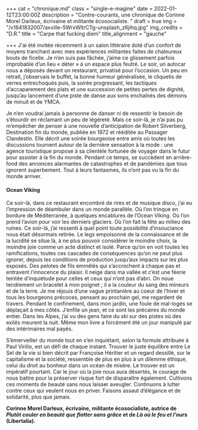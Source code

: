 +++
cat = "chronique.md"
class = "single-e-magine"
date = 2022-01-12T23:00:00Z
description = "Contre-courants, une chronique de Corinne Morel Darleux, écrivaine et militante écosocialiste. "
draft = true
img = "/v1641832007/axville-5WrxWltrCTg-unsplash_z6jihq.jpg"
img_credits = "D.R."
title = "Carpe that fucking diem"
title_alignment = "gauche"

+++
J'ai été invitée récemment à un salon littéraire doté d’un confort de moyens tranchant avec mes expériences militantes faites de chaleureux bouts de ficelle. Je n’en suis pas fâchée, j’aime ce glissement parfois improbable d’un lieu « déter » à un espace plus feutré. Le soir, un autocar nous a déposés devant un restaurant, privatisé pour l’occasion. Un peu en retrait, j’observais le buffet, la bonne humeur généralisée, le cliquetis de verres entrechoqués puis, la soirée progressant, les tactiques d’accaparement des plats et une succession de petites pertes de dignité, jusqu’au lancement d’une piste de danse aux sons enchaînés des démons de minuit et de YMCA. 

Je n’en voudrai jamais à personne de danser ni de ressentir le besoin de s’étourdir en réclamant un peu de légèreté. Mais ce soir-là, je n’ai pas pu m’empêcher de penser à une nouvelle d’anticipation de Robert Silverberg, Destination fin du monde, publiée en 1972 et rééditée au Passager Clandestin. Elle décrit une soirée bourgeoise entre amis où toutes les discussions tournent autour de la dernière sensation à la mode : une agence touristique propose à sa clientèle fortunée de voyager dans le futur pour assister à la fin du monde. Pendant ce temps, se succèdent en arrière-fond des annonces alarmantes de catastrophes et de pandémies que tous ignorent superbement. Tout à leurs fantasmes, ils n’ont pas vu la fin du monde arriver.

#### Ocean Viking

Ce soir-là, dans ce restaurant encombré de rires et de musique disco, j’ai eu l’impression de déambuler dans un monde parallèle. Où l’on trinque en bordure de Méditerranée, à quelques encablures de l’Ocean Viking. Où l’on prend l’avion pour voir les derniers glaciers. Où l’on fait la fête au milieu des ruines. Ce soir-là, j’ai ressenti à quel point toute possibilité d’insouciance nous était désormais retirée. Le legs empoisonné de la connaissance et de la lucidité se situe là, à ne plus pouvoir considérer le moindre choix, la moindre joie comme un acte distinct et isolé. Parce qu’on en voit toutes les ramifications, toutes ces cascades de conséquences qu’on ne peut plus ignorer, depuis les conditions de production jusqu’aux impacts sur les plus exposés. Des pelotes de fils emmêlés qui s’accrochent à chaque pas et entravent l’innocence du plaisir. Il neige dans ma vallée et c’est une féerie teintée d’inquiétude pour celles et ceux qui n’ont pas d’abri. On noue tendrement un bracelet à mon poignet ; il a la couleur du sang des mineurs et de la terre. Je me réjouis d’une vague printanière au coeur de l’hiver et tous les bourgeons précoces, pensant au prochain gel, me regardent de travers. Pendant le confinement, dans mon jardin, une foule de mal-logés se déplaçait à mes côtés. J’enfile un jean, et ce sont les précaires du monde entier. Dans les Alpes, j’ai vu des gens faire du ski sur des pistes où des exilés meurent la nuit. Même mon livre a forcément été un jour manipulé par des intérimaires mal payés.

S’émerveiller du monde tout en s’en inquiétant, selon la formule attribuée à Paul Virilio, est un défi de chaque instant. Trouver le juste équilibre entre Le Sel de la vie si bien décrit par Françoise Héritier et un regard dessillé, sur le capitalisme et la société, ressemble de plus en plus à un dilemme éthique, celui du droit au bonheur dans un océan de misère. Le trouver est un impératif pourtant. Car le jour où la joie nous aura désertés, le courage de nous battre pour la préserver risque fort de disparaître également. Cultivons ces moments de beauté sans nous laisser aveugler. Continuons à lutter contre ceux qui veulent nous en priver. Faisons assaut d’élégance et de solidarité, plus que jamais.

**Corinne Morel Darleux, écrivaine, militante écosocialiste, autrice de _Plutôt couler en beauté que flotter sans grâce_ et de _Là où le feu et l’ours_ (Libertalia).**